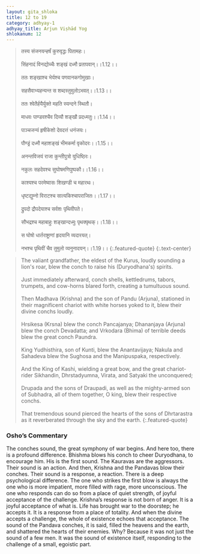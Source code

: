 ```yaml
---
layout: gita_shloka
title: 12 to 19
category: adhyay-1
adhyay_title: Arjun Viṣhād Yog
shlokanum: 12
---
```


> तस्य संजनयन्हर्षं कुरुवृद्धः पितामहः।<br><br>सिंहनादं विनद्योच्चैः शङ्खं दध्मौ प्रतापवान्।।1.12।।<br><br>ततः शङ्खाश्च भेर्यश्च पणवानकगोमुखाः।<br><br>सहसैवाभ्यहन्यन्त स शब्दस्तुमुलोऽभवत्।।1.13।।<br><br>ततः श्वेतैर्हयैर्युक्ते महति स्यन्दने स्थितौ।<br><br>माधवः पाण्डवश्चैव दिव्यौ शङ्खौ प्रदध्मतुः।।1.14।।<br><br>पाञ्चजन्यं हृषीकेशो देवदत्तं धनंजयः।<br><br>पौण्ड्रं दध्मौ महाशङ्खं भीमकर्मा वृकोदरः।।1.15।।<br><br>अनन्तविजयं राजा कुन्तीपुत्रो युधिष्ठिरः।<br><br>नकुलः सहदेवश्च सुघोषमणिपुष्पकौ।।1.16।।<br><br>काश्यश्च परमेष्वासः शिखण्डी च महारथः।<br><br>धृष्टद्युम्नो विराटश्च सात्यकिश्चापराजितः।।1.17।।<br><br>द्रुपदो द्रौपदेयाश्च सर्वशः पृथिवीपते।<br><br>सौभद्रश्च महाबाहुः शङ्खान्दध्मुः पृथक्पृथक्।।1.18।।<br><br>स घोषो धार्तराष्ट्राणां हृदयानि व्यदारयत्।<br><br>नभश्च पृथिवीं चैव तुमुलो व्यनुनादयन्।।1.19।।
{:.featured-quote}
{:.text-center}

> The valiant grandfather, the eldest of the Kurus, loudly sounding a lion's roar, blew the conch to raise his (Duryodhana's) spirits.<br><br>Just immediately afterward, conch shells, kettledrums, tabors, trumpets, and cow-horns blared forth, creating a tumultuous sound.<br><br>Then Madhava (Krishna) and the son of Pandu (Arjuna), stationed in their magnificent chariot with white horses yoked to it, blew their divine conchs loudly.<br><br>Hrsikesa (Krsna) blew the conch Pancajanya; Dhananjaya (Arjuna) blew the conch Devadatta; and Vrkodara (Bhima) of terrible deeds blew the great conch Paundra.<br><br>King Yudhisthira, son of Kunti, blew the Anantavijaya; Nakula and Sahadeva blew the Sughosa and the Manipuspaka, respectively.<br><br>And the King of Kashi, wielding a great bow, and the great chariot-rider Sikhandin, Dhrstadyumna, Virata, and Satyaki the unconquered;<br><br>Drupada and the sons of Draupadi, as well as the mighty-armed son of Subhadra, all of them together, O king, blew their respective conchs.<br><br>That tremendous sound pierced the hearts of the sons of Dhrtarastra as it reverberated through the sky and the earth.
{:.featured-quote}

### Osho’s Commentary
The conches sound, the great symphony of war begins. And here too, there is a profound difference. Bhishma blows his conch to cheer Duryodhana, to encourage him. His is the first sound. The Kauravas are the aggressors. Their sound is an action.
And then, Krishna and the Pandavas blow their conches. Their sound is a response, a reaction. There is a deep psychological difference. The one who strikes the first blow is always the one who is more impatient, more filled with rage, more unconscious. The one who responds can do so from a place of quiet strength, of joyful acceptance of the challenge.
Krishna’s response is not born of anger. It is a joyful acceptance of what is. Life has brought war to the doorstep; he accepts it. It is a response from a place of totality. And when the divine accepts a challenge, the whole of existence echoes that acceptance. The sound of the Pandava conches, it is said, filled the heavens and the earth, and shattered the hearts of their enemies. Why? Because it was not just the sound of a few men. It was the sound of existence itself, responding to the challenge of a small, egoistic part.
